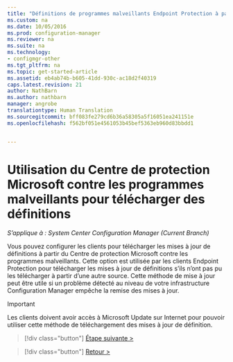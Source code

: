 ```yaml
---
title: "Définitions de programmes malveillants Endpoint Protection à partir d’un partage réseau | Microsoft Docs"
ms.custom: na
ms.date: 10/05/2016
ms.prod: configuration-manager
ms.reviewer: na
ms.suite: na
ms.technology:
- configmgr-other
ms.tgt_pltfrm: na
ms.topic: get-started-article
ms.assetid: eb4ab74b-b605-41dd-930c-ac18d2f40319
caps.latest.revision: 21
author: NathBarn
ms.author: nathbarn
manager: angrobe
translationtype: Human Translation
ms.sourcegitcommit: bff083fe279cd6b36a58305a5f16051ea241151e
ms.openlocfilehash: f562bf051e4561053b45bef5363eb960d83bbdd1


---
```


# <a name="using-the-microsoft-malware-protection-center-to-download-definitions"></a>Utilisation du Centre de protection Microsoft contre les programmes malveillants pour télécharger des définitions

*S’applique à : System Center Configuration Manager (Current Branch)*

 Vous pouvez configurer les clients pour télécharger les mises à jour de définitions à partir du Centre de protection Microsoft contre les programmes malveillants. Cette option est utilisée par les clients Endpoint Protection pour télécharger les mises à jour de définitions s’ils n’ont pas pu les télécharger à partir d’une autre source. Cette méthode de mise à jour peut être utile si un problème détecté au niveau de votre infrastructure Configuration Manager empêche la remise des mises à jour.

> [!IMPORTANT]
>  Les clients doivent avoir accès à Microsoft Update sur Internet pour pouvoir utiliser cette méthode de téléchargement des mises à jour de définition.


> [!div class="button"]
[Étape suivante >](endpoint-antimalware-policies.md)

> [!div class="button"]
[Retour >](endpoint-configure-alerts.md)



<!--HONumber=Dec16_HO3-->


